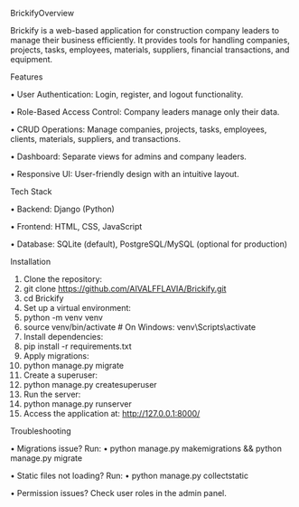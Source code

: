 
BrickifyOverview

Brickify is a web-based application for construction company leaders to manage their business efficiently. It provides tools for handling companies, projects, tasks, employees, materials, suppliers, financial transactions, and equipment. 

Features

•	User Authentication: Login, register, and logout functionality.

•	Role-Based Access Control: Company leaders manage only their data.

•	CRUD Operations: Manage companies, projects, tasks, employees, clients, materials, suppliers, and transactions.

•	Dashboard: Separate views for admins and company leaders.

•	Responsive UI: User-friendly design with an intuitive layout.


Tech Stack

•	Backend: Django (Python)

•	Frontend: HTML, CSS, JavaScript

•	Database: SQLite (default), PostgreSQL/MySQL (optional for production)

Installation

1.	Clone the repository: 
2.	git clone https://github.com/AIVALFFLAVIA/Brickify.git
3.	cd Brickify
4.	Set up a virtual environment: 
5.	python -m venv venv  
6.	source venv/bin/activate  # On Windows: venv\Scripts\activate  
7.	Install dependencies: 
8.	pip install -r requirements.txt  
9.	Apply migrations: 
10.	python manage.py migrate  
11.	Create a superuser: 
12.	python manage.py createsuperuser  
13.	Run the server: 
14.	python manage.py runserver  
15.	Access the application at: http://127.0.0.1:8000/

Troubleshooting

•	Migrations issue? Run: 
•	python manage.py makemigrations && python manage.py migrate  

•	Static files not loading? Run: 
•	python manage.py collectstatic  

•	Permission issues? Check user roles in the admin panel.

